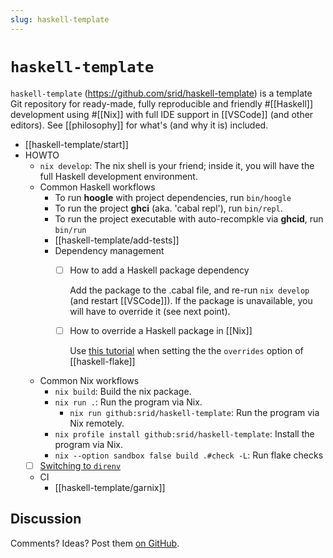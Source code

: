```yaml
---
slug: haskell-template
---
```


# `haskell-template`

`haskell-template` (<https://github.com/srid/haskell-template>) is a template Git repository for ready-made, fully reproducible and friendly #[[Haskell]] development using #[[Nix]] with full IDE support in [[VSCode]] (and other editors). See [[philosophy]] for what's (and why it is) included.

- [[haskell-template/start]]
- HOWTO
  - `nix develop`: The nix shell is your friend; inside it, you will have the full Haskell development environment.
  - Common Haskell workflows
    - To run **hoogle** with project dependencies, run `bin/hoogle`
    - To run the project **ghci** (aka. 'cabal repl'), run `bin/repl`.
    - To run the project executable with auto-recompkle via **ghcid**, run `bin/run`
    - [[haskell-template/add-tests]]
    - Dependency management
      - [ ] How to add a Haskell package dependency

        Add the package to the .cabal file, and re-run `nix develop` (and restart [[VSCode]]). If the package is unavailable, you will have to override it (see next point).
      - [ ] How to override a Haskell package in [[Nix]]

        Use [this tutorial](https://tek.brick.do/how-to-override-dependency-versions-when-building-a-haskell-project-with-nix-K3VXJd8mEKO7) when setting the the `overrides` option of [[haskell-flake]]
  - Common Nix workflows
    - `nix build`: Build the nix package.
    - `nix run .`: Run the program via Nix.
      - `nix run github:srid/haskell-template`: Run the program via Nix remotely.
    - `nix profile install github:srid/haskell-template`: Install the program via Nix.
    - `nix --option sandbox false build .#check -L`: Run flake checks
  - [ ] [Switching to `direnv`](https://github.com/srid/haskell-template/issues/3)
  - CI
    - [[haskell-template/garnix]]

## Discussion

Comments? Ideas? Post them [on GitHub](https://github.com/srid/haskell-template/discussions).